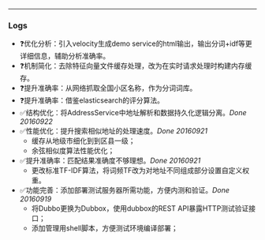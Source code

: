 --------------
### Logs
* ❓优化分析：引入velocity生成demo service的html输出，输出分词+idf等更详细信息，辅助分析准确率。
* ❓机制简化：去除特征向量文件缓存处理，改为在实时请求处理时构建内存缓存。
* ❓提升准确率：从网络抓取全国小区名称，作为分词词库。
* ❓提升准确率：借鉴elasticsearch的评分算法。
* ✅结构优化：将AddressService中地址解析和数据持久化逻辑分离。_Done 20160922_
* ✅性能优化：提升搜索相似地址的处理速度。_Done 20160921_
    * 缓存从地级市细化到到区县一级；
    * 余弦相似度算法性能优化；
* ✅提升准确率：匹配结果准确度不够理想。_Done 20160921_
	* 更改标准TF-IDF算法，将词频TF改为对地址不同组成部分设置自定义权重。
* ✅功能完善：添加部署测试服务器所需功能，方便内测和验证。_Done 20160919_
    * 将Dubbo更换为Dubbox，使用dubbox的REST API暴露HTTP测试验证接口；
    * 添加管理用shell脚本，方便测试环境编译部署；